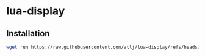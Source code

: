 # lua-display

## Installation

```sh
wget run https://raw.githubusercontent.com/atlj/lua-display/refs/heads/main/install.lua
```
